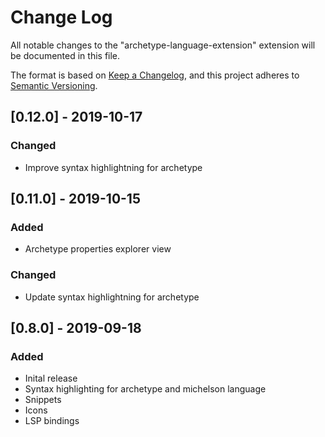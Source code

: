 # Change Log

All notable changes to the "archetype-language-extension" extension will be documented in this file.

The format is based on [Keep a Changelog](https://keepachangelog.com/en/1.0.0/),
and this project adheres to [Semantic Versioning](https://semver.org/spec/v2.0.0.html).

## [0.12.0] - 2019-10-17
### Changed
 - Improve syntax highlightning for archetype

## [0.11.0] - 2019-10-15
### Added
 - Archetype properties explorer view

### Changed
 - Update syntax highlightning for archetype

## [0.8.0] - 2019-09-18
### Added
 - Inital release
 - Syntax highlighting for archetype and michelson language
 - Snippets
 - Icons
 - LSP bindings
